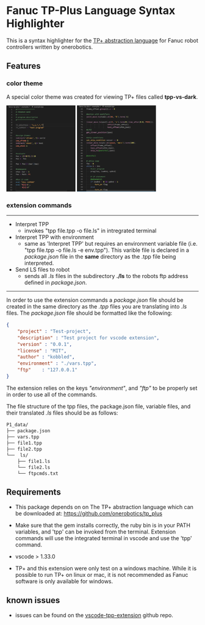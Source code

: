 
# Fanuc TP-Plus Language Syntax Highlighter

This is a syntax highlighter for the [TP+ abstraction language](https://github.com/onerobotics/tp_plus) for Fanuc robot controllers written by onerobotics.

## Features

### color theme

A special color theme was created for viewing TP+ files called **tpp-vs-dark**.

<p float="left">
  <img src="img/theme01.PNG" width="36%" />
  <img src="img/theme02.PNG" width="41%" /> 
</p>

### extension commands

------

* Interpret TPP
  * invokes "tpp file.tpp -o file.ls" in intregrated terminal
* Interpret TPP with environment
  * same as 'Interpret TPP' but requires an environment variable file (i.e. "tpp file.tpp -o file.ls -e env.tpp"). This varible file is declared in a *package.json* file in the **same** directory as the .tpp file being interpreted.
* Send LS files to robot
  * sends all *.ls* files in the subdirectory **./ls** to the robots ftp address defined in *package.json*.

------

In order to use the extension commands a *package.json* file should be created in the same directory as the *.tpp* files you are translating into *.ls* files. The *package.json* file should be formatted like the following:

```json
{
    "project" : "Test-project",
    "description" : "Test project for vscode extension",
    "version" : "0.0.1",
    "license" : "MIT",
    "author" : "kobbled",
    "environment" : "./vars.tpp",
    "ftp"    : "127.0.0.1"
}
```

The extension relies on the keys *"environment"*, and *"ftp"* to be properly set in order to use all of the commands.

The file structure of the tpp files, the package.json file, variable files, and their translated *.ls* files should be as follows:
```
P1_data/
├── package.json
├── vars.tpp
├── file1.tpp
├── file2.tpp
└──  ls/
    ├── file1.ls
    └── file2.ls
    └── ftpcmds.txt
```

## Requirements

- This package depends on on The TP+ abstraction language which can be downloaded at:
https://github.com/onerobotics/tp_plus

- Make sure that the gem installs correctly, the ruby bin is in your PATH variables, and 'tpp' can be invoked from the terminal. Extension commands will use the integrated terminal in vscode and use the 'tpp' command.

- vscode > 1.33.0

- TP+ and this extension were only test on a windows machine. While it is possible to run TP+ on linux or mac, it is not recommended as Fanuc software is only available for windows. 

## known issues

- issues can be found on the [vscode-tpp-extension](https://github.com/kobbled/vscode-tpp-extension/issues) github repo.
